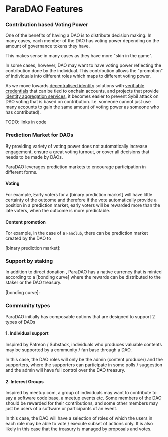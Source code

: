 # ParaDAO Features

### Contribution based Voting Power

One of the benefits of having a DAO is to distribute decision making.
In many cases, each member of the DAO has voting power depending on the
amount of governance tokens they have.

This makes sense in many cases as they have more "skin in the game".

In some cases, however,
DAO may want to have voting power reflecting the contribution done by the individual.
This contribution allows the "promotion" of individuals into different roles which maps to different
voting power.

As we move towards [decentralised identity] solutions with [verifiable credentials] that can be tied to
onchain accounts,
and projects that provide [identity aggregation services],
it becomes easier to prevent Sybil attack on DAO voting that is based on contribution. I.e. someone
cannot just use many accounts to gain the same amount of voting power as someone who has contributed).

TODO: links in code

[identity aggregation services]: https://litentry.com/
[verifiable credentials]: https://www.w3.org/TR/vc-data-model/
[decentralised identity]: https://www.w3.org/TR/did-core/

### Prediction Market for DAOs

By providing variety of voting power does not automatically increase engagement,
ensure a great voting turnout,
or cover all decisions that needs to be made by DAOs.

ParaDAO leverages prediction markets to encourage participation in different forms.

#### Voting

For example,
Early voters for a [binary prediction market] will have little certainty of the outcome and therefore if the vote automatically provide a position in a prediction market,
early voters will be rewarded more than the late voters, when the outcome is more predictable.

#### Content promotion

For example, in the case of a `Fanclub`, there can be prediction market created by the DAO to

[binary prediction market]:

### Support by staking

In addition to direct donation , ParaDAO has a native currency that is minted according to a [bonding curve] where the rewards can be distributed to the staker or the DAO treasury.

[bonding curve]:

### Community types

ParaDAO initially has composable options that are designed to support 2 types of DAOs

#### 1. Individual support

Inspired by Patreon / Substack,
individuals who produces valuable contents may be supported by a community / fan base through a DAO.

In this case,
the DAO roles will only be the admin (content producer) and the supporters,
where the supporters can participate in some polls / suggestion and the admin will have full control over the DAO treasury.

#### 2. Interest Groups

Inspired by meetup.com,
a group of individuals may want to contribute to say a software code base, a meetup events etc.
Some members of the DAO should be rewarded for their contributions,
and some other members may just be users of a software or participants of an event.

In this case,
the DAO will have a selection of roles of which the users in each role may be able to vote / execute subset of actions only.
It is also likely in this case that the treasury is managed by proposals and votes.
